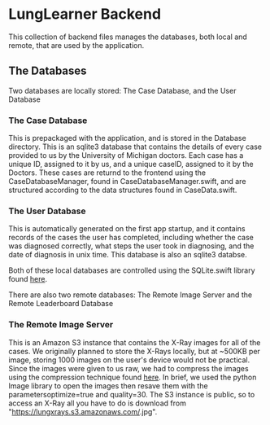 # LungLearner Backend
This collection of backend files manages the databases, both local and remote,
that are used by the application.

## The Databases
Two databases are locally stored: The Case Database, and the User Database

### The Case Database
This is prepackaged with the application, and is stored in the Database directory.
This is an sqlite3 database that contains the details of every case provided to
us by the University of Michigan doctors. Each case has a unique ID, assigned to
it by us, and a unique caseID, assigned to it by the Doctors. These cases are
returnd to the frontend using the CaseDatabaseManager, found in
CaseDatabaseManager.swift, and are structured according to the data structures
found in CaseData.swift.

### The User Database
This is automatically generated on the first app startup, and it contains records
of the cases the user has completed, including whether the case was diagnosed
correctly, what steps the user took in diagnosing, and the date of diagnosis in
unix time. This database is also an sqlite3 databse.

Both of these local databases are controlled using the SQLite.swift library found
[here](https://github.com/stephencelis/SQLite.swift).

There are also two remote databases: The Remote Image Server and the Remote Leaderboard
Database

### The Remote Image Server
This is an Amazon S3 instance that contains the X-Ray images for all of the cases.
We originally planned to store the X-Rays locally, but at ~500KB per image, storing
1000 images on the user's device would not be practical. Since the images were
given to us raw, we had to compress the images using the compression technique
found [here](https://sempioneer.com/python-for-seo/how-to-compress-images-in-python/).
In brief, we used the python Image library to open the images then resave them
with the parametersoptimize=true and quality=30. The S3 instance is public, so
to access an X-Ray all you have to do is download from "https://lungxrays.s3.amazonaws.com/<caseId>.jpg".
